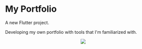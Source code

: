 # My Portfolio

A new Flutter project.

Developing my own portfolio with tools that I'm familiarized with.

<p align="center">
   <img src=“images/modelo_1.png” />
</p>
